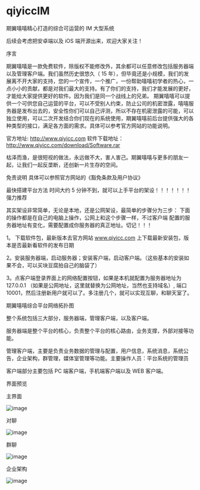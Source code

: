 # qiyiccIM
期翼嘻嘻精心打造的综合可运营的 IM 大型系统

后续会考虑把安卓端以及 iOS 端开源出来，欢迎大家关注！

序言

期翼嘻嘻是一款免费软件，除版权不能修改外，其余都可以任意修改包括服务器端以及管理客户端。我们虽然历史很悠久（ 15 年），但毕竟还是小规模，我们的发展离不开大家的支持，您的一个宣传，一个推广，一份帮助嘻嘻初学者的热心，一点小小的贡献，都是对我们最大的支持。有了你们的支持，我们才能发展的更好，才能给大家提供更好的软件。因为我们是同一个战线上的兄弟。
期翼嘻嘻可以提供一个可供您自己运营的平台，可以不受别人约束，防止公司的机密泄露，嘻嘻服务器是发布出去的，安全性你们可以自己评测，所以不存在机密泄露的可能，可以独立使用，可以二次开发结合你们现在的系统使用，期翼嘻嘻前后台提供强大的各种类型的接口，满足各方面的需求。具体可以参考官方网站的功能说明。

官方地址: http://www.qiyicc.com
软件下载地址：http://www.qiyicc.com/download/Software.rar

枯泽而渔，是很短视的做法，永远做不大，害人害己。期翼嘻嘻与更多的朋友一起，让我们一起反垄断，还创新一片生存的空间。

免责说明
具体可以参照官方网站的《豁免条款及用户协议》

最快搭建平台方法
时间大约 5 分钟不到，就可以上手平台的架设！！！！！！！
强力推荐

其实架设非常简单，无论是本地，还是公网架设，最简单的步骤分为三步：
下面的操作都是在自己的电脑上操作，公网上和这个步骤一样，不过客户端
配置的服务器地址有变化，需要配置成你服务器的真正地址。切记！！！

1。 下载软件包，最新版本去官方网站 www.qiyicc.com 上下载最新安装包，版本是否最新看软件的发布日期

2。安装服务器端，启动服务器；安装客户端，启动客户端。（这些基本的安装如果不会，可以买块豆腐拍自己的脑袋了）

3。点客户端登录界面上的网络配置按钮，如果是本机就配置为服务器地址为127.0.0.1 （如果是公网地址，这里就替换为公网地址，当然也支持域名）, 端口 10001，然后注册新用户就可以了。多注册几个，就可以实现互聊，和聊天室了。

期翼嘻嘻综合平台网络拓扑图
 

整个系统包括三大部分，服务器端，管理客户端，以及客户端。

服务器端是整个平台的核心，负责整个平台的核心路由，业务支撑，外部对接等功能。

管理客户端，主要是负责业务数据的管理与配置，用户信息，系统消息，系统公告，企业架构，群管理，媒体室管理等功能。主要操作人员：平台系统的管理员 

客户端部分主要包括 PC 端客户端，手机端客户端以及 WEB 客户端。

界面预览

主界面

![image](https://github.com/superconvert/qiyiccIM/blob/master/main.png)

对聊

![image](https://github.com/superconvert/qiyiccIM/blob/master/peer.png)

群聊

![image](https://github.com/superconvert/qiyiccIM/blob/master/cluster.png)

企业架构

![image](https://github.com/superconvert/qiyiccIM/blob/master/enterprise.png)
